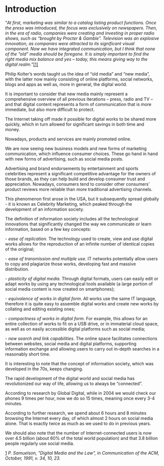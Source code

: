 Introduction
============

“*At first, marketing was similar to a catalog listing product functions. Once
the press was introduced, the focus was exclusively on newspapers. Then, in the
era of radio, companies were creating and investing in proper radio shows, such
as “brought by Procter & Gamble”. Television was an explosive innovation, as
companies were attracted to its significant visual component. Now we have
integrated communication, but I think that none of the “old” media should be
foregone. It is simply important to find the right media mix balance and yes –
today, this means giving way to the digital realm.”*[[1]](#_ftn1)

Philip Kolter’s words taught us the idea of “old media” and “new media”, with
the latter now mainly consisting of online platforms, social networks, blogs and
apps as well as, more in general, the digital world.

It is important to consider that new media mainly represent a comprehensive
overview of all previous iterations – press, radio and TV – and that digital
content represents a form of communication that is more immediate, but also more
difficult to protect.

The Internet taking off made it possible for digital works to be shared more
quickly, which in turn allowed for significant savings in both time and money.

Nowadays, products and services are mainly promoted online.

We are now seeing new business models and new forms of marketing communication,
which influence consumer choices. These go hand in hand with new forms of
advertising, such as social media posts.

Advertising and brand endorsements by entertainment and sports celebrities
represent a significant competitive advantage for the owners of those brands, as
they can help build and develop consumer trust and appreciation. Nowadays,
consumers tend to consider other consumers’ product reviews more reliable than
more traditional advertising channels.

This phenomenon first arose in the USA, but it subsequently spread globally - it
is known as Celebrity Marketing, which peaked through the development of an
information society.

The definition of information society includes all the technological innovations
that significantly changed the way we communicate or learn information, based on
a few key concepts:

\- *ease of replication.* The technology used to create, view and use digital
works allows for the reproduction of an infinite number of identical copies of
the original;

\- *ease of transmission and multiple use.* IT networks potentially allow users
to copy and plagiarize those works, developing fast and massive distribution.

\- *plasticity of digital media.* Through digital formats, users can easily edit
or adapt works by using any technological tools available (a large portion of
social media content is now created on smartphones);

\- *equivalence of works in digital form*. All works use the same IT language,
therefore it is quite easy to assemble digital works and create new works by
collating and editing existing ones;

\- *compactness of works in digital form*. For example, this allows for an
entire collection of works to fit on a USB drive, or in immaterial cloud space,
as well as on easily accessible digital platforms such as social media;

\- *new search and link capabilities*. The online space facilitates connections
between websites, social media and digital platforms, supporting information
exchange and allowing users to carry out in-depth searches in a reasonably short
time.

It is interesting to note that the concept of information society, which was
developed in the 70s, keeps changing.

The rapid development of the digital world and social media has revolutionized
our way of life, allowing us to always be “connected”.

According to research by Global Digital, while in 2004 we would check our phones
9 times per hour, now we do so 15 times, meaning once every 3-4 minutes.

According to further research, we spend about 6 hours and 8 minutes browsing the
Internet every day, of which almost 2 hours on social media alone. That is
exactly twice as much as we used to do in previous years.

We should also note that the number of Internet-connected users is now over 4.5
billion (about 60% of the total world population) and that 3.8 billion people
regularly use social media.

[1](#_ftnref1) *P. Samuelson, "Digital Media and the Law", in Communication of
the ACM, October, 1991, v. 34, 10, 23.*
